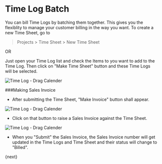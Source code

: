 <!-- add-breadcrumbs -->
# Time Log Batch

You can bill Time Logs by batching them together. This gives you the flexiblity to manage your customer billing in the way you want. To create a new Time Sheet, go to 

> Projects > Time Sheet > New Time Sheet

OR

Just open your Time Log list and check the Items to you want to add to the Time Log. Then click on "Make Time Sheet" button and these Time Logs will be selected.

<img class="screenshot" alt="Time Log - Drag Calender" src="/docs/assets/img/project/time_sheet.gif">

###Making Sales Invoice

* After submitting the Time Sheet, "Make Invoice" button shall appear.

<img class="screenshot" alt="Time Log - Drag Calender" src="/docs/assets/img/project/time_sheet_make_invoice.png">

* Click on that button to raise a Sales Invoice against the Time Sheet.

<img class="screenshot" alt="Time Log - Drag Calender" src="/docs/assets/img/project/time_sheet_sales_invoice.png">

* When you "Submit" the Sales Invoice, the Sales Invoice number will get updated in the Time Logs and Time Sheet and their status will change to "Billed".

{next}